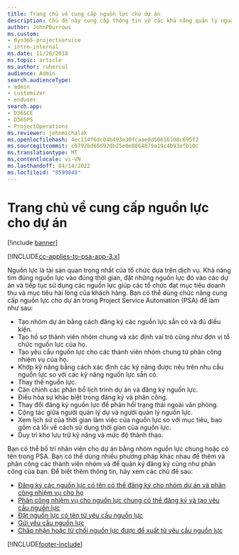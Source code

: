 ```yaml
---
title: Trang chủ về cung cấp nguồn lực cho dự án
description: Chủ đề này cung cấp thông tin về các khả năng quản lý nguồn lực trong Project Service Automation (PSA) cho Dynamics 365.
author: JohnPBurrows
ms.custom:
- dyn365-projectservice
- intro-internal
ms.date: 11/28/2018
ms.topic: article
ms.author: ruhercul
audience: Admin
search.audienceType:
- admin
- customizer
- enduser
search.app:
- D365CE
- D365PS
- ProjectOperations
ms.reviewer: johnmichalak
ms.openlocfilehash: 4ec114f6dc04b493e30fcaae0d50616108c695f2
ms.sourcegitcommit: c0792bd65d92db25e0e8864879a19c4b93efb10c
ms.translationtype: MT
ms.contentlocale: vi-VN
ms.lasthandoff: 04/14/2022
ms.locfileid: "8599848"
---
```

# <a name="resourcing-projects-home-page"></a>Trang chủ về cung cấp nguồn lực cho dự án

[!include [banner](../includes/psa-now-project-operations.md)]

[!INCLUDE[cc-applies-to-psa-app-3.x](../includes/cc-applies-to-psa-app-3x.md)]

Nguồn lực là tài sản quan trọng nhất của tổ chức dựa trên dịch vụ. Khả năng tìm đúng nguồn lực vào đúng thời gian, đặt những nguồn lực đó vào các dự án và tiếp tục sử dụng các nguồn lực giúp các tổ chức đạt mục tiêu doanh thu và mục tiêu hài lòng của khách hàng. Bạn có thể dùng chức năng cung cấp nguồn lực cho dự án trong Project Service Automation (PSA) để làm như sau:

- Tạo nhóm dự án bằng cách đăng ký các nguồn lực sẵn có và đủ điều kiện.
- Tạo hồ sơ thành viên nhóm chung và xác định vai trò cũng như đơn vị tổ chức nguồn lực của họ.
- Tạo yêu cầu nguồn lực cho các thành viên nhóm chung từ phân công nhiệm vụ của họ.
- Khớp kỹ năng bằng cách xác định các kỹ năng được nêu trên nhu cầu nguồn lực so với các kỹ năng nguồn lực sẵn có.
- Thay thế nguồn lực.
- Căn chỉnh các phân bổ lịch trình dự án và đăng ký nguồn lực.
- Điều hòa sự khác biệt trong đăng ký và phân công.
- Thay đổi đăng ký nguồn lực để phản hồi trạng thái ngoài văn phòng.
- Cộng tác giữa người quản lý dự và người quản lý nguồn lực.
- Xem lịch sử của thời gian làm việc của nguồn lực so với mục tiêu, bao gồm cả lỗi về cách sử dụng thời gian của nguồn lực.
- Duy trì kho lưu trữ kỹ năng và mức độ thành thạo.


Bạn có thể bố trí nhân viên cho dự án bằng nhóm nguồn lực chung hoặc có tên trong PSA. Bạn có thể dùng nhiều phương pháp khác nhau để thêm và phân công các thành viên nhóm và để quản ký đăng ký cũng như phân công của bạn. Để biết thêm thông tin, hãy xem các chủ đề sau:

- [Đăng ký các nguồn lực có tên có thể đăng ký cho nhóm dự án và phân công nhiệm vụ cho họ](assign-named-bookable-resource.md)
- [Phân công nhiệm vụ cho nguồn lực chung có thể đăng ký và tạo yêu cầu nguồn lực](assign-generic-bookable-resource.md)
- [Đặt nguồn lực có tên từ yêu cầu nguồn lực](book-named-resource.md)
- [Gửi yêu cầu nguồn lực](submit-resource-request.md)
- [Chấp nhận hoặc từ chối nguồn lực được đề xuất từ yêu cầu nguồn lực](accept-reject-proposed-resource.md)


[!INCLUDE[footer-include](../includes/footer-banner.md)]
